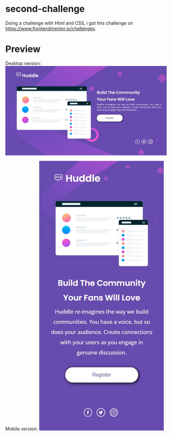 # second-challenge

Doing a challenge with Html and CSS, i got this challenge on https://www.frontendmentor.io/challenges.

# Preview
Desktop version:
![desktop preview](https://github.com/PabloFDD/second-challenge/blob/main/design/desktop-by-pvblu.jpg?raw=true)

Mobile version:
![desktop preview](https://github.com/PabloFDD/second-challenge/blob/main/design/mobile-by-pvblu.jpg?raw=true)